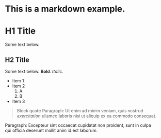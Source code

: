 ﻿# This is a markdown example.

# H1 Title
Some text below.

## H2 Title
Some text below. **Bold**. _Italic_.

- Item 1
- Item 2
    1. A
    2. B
- Item 3

> Block quote
Paragraph: Ut enim ad minim veniam, quis nostrud *exercitation* ullamco laboris nisi ut aliquip ex ea commodo consequat.

Paragraph: Excepteur sint occaecat cupidatat non proident, sunt in culpa qui officia deserunt mollit anim id est laborum.